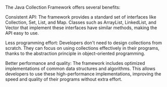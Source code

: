 The Java Collection Framework offers several benefits:

Consistent API: The framework provides a standard set of interfaces like Collection, Set, List, and Map. Classes such as ArrayList, LinkedList, and Vector that implement these interfaces have similar methods, making the API easy to use.

Less programming effort: Developers don't need to design collections from scratch. They can focus on using collections effectively in their programs, thanks to the abstraction principle in object-oriented programming.

Better performance and quality: The framework includes optimized implementations of common data structures and algorithms. This allows developers to use these high-performance implementations, improving the speed and quality of their programs without extra effort.





